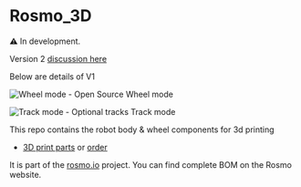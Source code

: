# Rosmo_3D

:warning: In development. 

Version 2 [discussion here](https://github.com/rosmo-robot/Rosmo_3D/tree/main/V2)

Below are details of V1


![Wheel mode - Open Source](https://github.com/rosmo-robot/Rosmo_3D/blob/main/wheel_mode.png)
Wheel mode

![Track mode - Optional tracks](https://github.com/rosmo-robot/Rosmo_3D/blob/main/track_mode.png)
Track mode

This repo contains the robot body & wheel components for 3d printing
* [3D print parts](https://github.com/rosmo-robot/Rosmo_3D/tree/main/v1_wheeled/3D_Print) or [order](https://craftcloud3d.com/offer/fe3619b0-f710-4639-9112-3a63e40b91a9?utm_campaign=shareable_cart)

It is part of the [rosmo.io](https://rosmo.io) project. You can find complete BOM on the Rosmo website.
